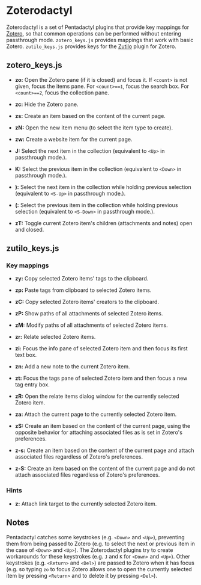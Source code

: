 Zoterodactyl
============
Zoterodactyl is a set of Pentadactyl plugins that provide key mappings for [Zotero](http://www.zotero.org), so that common operations can be performed without entering passthrough mode.  `zotero_keys.js` provides mappings that work with basic Zotero.  `zutilo_keys.js` provides keys for the [Zutilo](https://github.com/willsALMANJ/Zutilo) plugin for Zotero.  

zotero_keys.js
--------------
* __<count>zo:__ Open the Zotero pane (if it is closed) and focus it.  If `<count>` is not given, focus the items pane.  For `<count>==1`, focus the search box.  For `<count>==2`, focus the collection pane.

* __zc:__ Hide the Zotero pane.

* __zs:__ Create an item based on the content of the current page.

* __zN:__ Open the new item menu (to select the item type to create).

* __zw:__ Create a website item for the current page.

* __J:__ Select the next item in the collection (equivalent to `<Up>` in passthrough mode.).

* __K:__ Select the previous item in the collection (equivalent to `<Down>` in passthrough mode.).

* __):__ Select the next item in the collection while holding previous selection (equivalent to `<S-Up>` in passthrough mode.).

* __(:__ Select the previous item in the collection while holding previous selection (equivalent to `<S-Down>` in passthrough mode.).

* __zT:__ Toggle current Zotero item's children (attachments and notes) open and closed.

zutilo_keys.js
--------------
### Key mappings ###
* __zy:__ Copy selected Zotero items' tags to the clipboard.

* __zp:__ Paste tags from clipboard to selected Zotero items.

* __zC:__ Copy selected Zotero items' creators to the clipboard.

* __zP:__ Show paths of all attachments of selected Zotero items.

* __zM:__ Modify paths of all attachments of selected Zotero items.

* __zr:__ Relate selected Zotero items.

* __zi:__ Focus the info pane of selected Zotero item and then focus its first text box.

* __zn:__ Add a new note to the current Zotero item.

* __zt:__ Focus the tags pane of selected Zotero item and then focus a new tag entry box.

* __zR:__ Open the relate items dialog window for the currently selected Zotero item.

* __za:__ Attach the current page to the currently selected Zotero item.

* __zS:__ Create an item based on the content of the current page, using the opposite behavior for attaching associated files as is set in Zotero's preferences.

* __z-s:__ Create an item based on the content of the current page and attach associated files regardless of Zotero's preferences.

* __z-S:__ Create an item based on the content of the current page and do not attach associated files regardless of Zotero's preferences.

### Hints ###
* __z:__ Attach link target to the currently selected Zotero item.

Notes
-----
Pentadactyl catches some keystrokes (e.g. `<Down>` and `<Up>`), preventing them from being passed to Zotero (e.g. to select the next or previous item in the case of `<Down>` and `<Up>`).  The Zoterodactyl plugins try to create workarounds for these keystrokes (e.g. `J` and `K` for `<Down>` and `<Up>`).  Other keystrokes (e.g. `<Return>` and `<Del>`) are passed to Zotero when it has focus (e.g. so typing `zo` to focus Zotero allows one to open the currently selected item by pressing `<Return>` and to delete it by pressing `<Del>`).